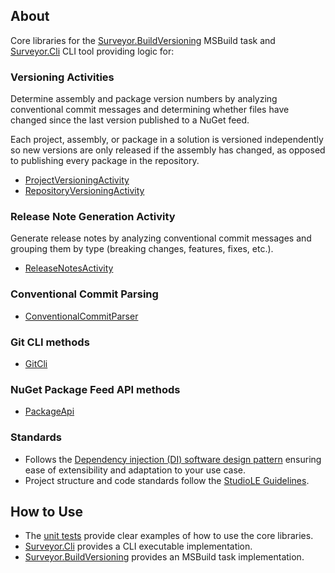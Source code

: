 ## About

Core libraries for the [Surveyor.BuildVersioning](../../Surveyor.BuildVersioning/src) MSBuild task and [Surveyor.Cli](../../Surveyor.Cli/src) CLI tool providing logic for:

### Versioning Activities

Determine assembly and package version numbers by analyzing conventional commit messages and determining whether files have changed since the last version published to a NuGet feed.

Each project, assembly, or package in a solution is versioned independently so new versions are only released if the assembly has changed, as opposed to publishing every package in the repository.

- [ProjectVersioningActivity](Versioning/ProjectVersioningActivity.cs)
- [RepositoryVersioningActivity](Versioning/RepositoryVersioningActivity.cs)

### Release Note Generation Activity

Generate release notes by analyzing conventional commit messages and grouping them by type (breaking changes, features, fixes, etc.).

- [ReleaseNotesActivity](ReleaseNotes/ReleaseNotesActivity.cs)

### Conventional Commit Parsing
- [ConventionalCommitParser](VersionControl/ConventionalCommitParser.cs)

### Git CLI methods
- [GitCli](VersionControl/GitCli.cs)

### NuGet Package Feed API methods
- [PackageApi](Packages/PackageApi.cs)

### Standards

- Follows the [Dependency injection (DI) software design pattern](https://learn.microsoft.com/en-us/dotnet/core/extensions/dependency-injection) ensuring ease of extensibility and adaptation to your use case.
- Project structure and code standards follow the [StudioLE Guidelines](https://github.com/StudioLE/Example).


## How to Use

- The [unit tests](../tests) provide clear examples of how to use the core libraries.
- [Surveyor.Cli](../../Surveyor.Cli/src) provides a CLI executable implementation.
- [Surveyor.BuildVersioning](../../Surveyor.BuildVersioning/src) provides an MSBuild task implementation.
